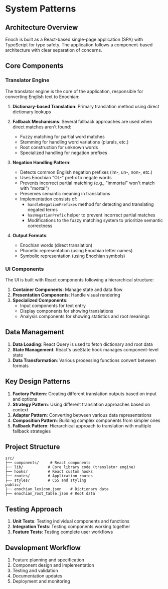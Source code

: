 # System Patterns

## Architecture Overview

Enoch is built as a React-based single-page application (SPA) with TypeScript for type safety. The application follows a component-based architecture with clear separation of concerns.

## Core Components

### Translator Engine

The translator engine is the core of the application, responsible for converting English text to Enochian:

1. **Dictionary-based Translation**: Primary translation method using direct dictionary lookups
2. **Fallback Mechanisms**: Several fallback approaches are used when direct matches aren't found:

   - Fuzzy matching for partial word matches
   - Stemming for handling word variations (plurals, etc.)
   - Root construction for unknown words
   - Specialized handling for negation prefixes

3. **Negation Handling Pattern**:

   - Detects common English negation prefixes (im-, un-, non-, etc.)
   - Uses Enochian "OL-" prefix to negate words
   - Prevents incorrect partial matching (e.g., "immortal" won't match with "mortal")
   - Preserves semantic meaning in translations
   - Implementation consists of:
     - `handleNegationPrefixes` method for detecting and translating negated terms
     - `hasNegationPrefix` helper to prevent incorrect partial matches
     - Modifications to the fuzzy matching system to prioritize semantic correctness

4. **Output Formats**:
   - Enochian words (direct translation)
   - Phonetic representation (using Enochian letter names)
   - Symbolic representation (using Enochian symbols)

### UI Components

The UI is built with React components following a hierarchical structure:

1. **Container Components**: Manage state and data flow
2. **Presentation Components**: Handle visual rendering
3. **Specialized Components**:
   - Input components for text entry
   - Display components for showing translations
   - Analysis components for showing statistics and root meanings

## Data Management

1. **Data Loading**: React Query is used to fetch dictionary and root data
2. **State Management**: React's useState hook manages component-level state
3. **Data Transformation**: Various processing functions convert between formats

## Key Design Patterns

1. **Factory Pattern**: Creating different translation outputs based on input and options
2. **Strategy Pattern**: Using different translation approaches based on context
3. **Adapter Pattern**: Converting between various data representations
4. **Composition Pattern**: Building complex components from simpler ones
5. **Fallback Pattern**: Hierarchical approach to translation with multiple fallback strategies

## Project Structure

```
src/
├── components/     # React components
├── lib/           # Core library code (translator engine)
├── hooks/         # React custom hooks
├── routes/        # Application routes
├── styles/        # CSS and styling
public/
├── enochian_lexicon.json    # Dictionary data
├── enochian_root_table.json # Root data
```

## Testing Approach

1. **Unit Tests**: Testing individual components and functions
2. **Integration Tests**: Testing components working together
3. **Feature Tests**: Testing complete user workflows

## Development Workflow

1. Feature planning and specification
2. Component design and implementation
3. Testing and validation
4. Documentation updates
5. Deployment and monitoring
